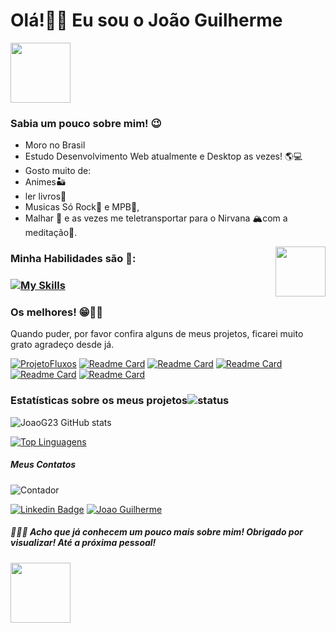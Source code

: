 
# **Olá!👋😜 Eu sou o João Guilherme** 

<img src="https://c.tenor.com/4kIHjPaMiDoAAAAi/the-blobs-live-on-waving.gif" width="96"/>

### **Sabia um pouco sobre mim! 😉**

-	Moro no Brasil
-	Estudo Desenvolvimento Web atualmente e Desktop as vezes! 🌎💻
-	Gosto muito de:
- Animes🏜️
- ler livros📖
- Musicas Só Rock🎸 e MPB🎻,
- Malhar 💪 e as vezes me teletransportar para o Nirvana 🏔️com a meditação🧘.

<img width='80' align='right' src='https://media4.giphy.com/media/9541eIHk1MNLa/giphy.gif?cid=ecf05e470ndn3cvumlohnlmei40zeoiy463x3n0qxs0zv089&rid=giphy.gif&ct=g'>
<h3 align='left'>Minha Habilidades são 🦾:<h3>

[![My Skills](https://skillicons.dev/icons?i=html,css,js,jquery,ts,bootstrap,electron,react,redux,styledcomponents,sass,nodejs,express,java,spring,hibernate,postgres,mysql,mongodb,figma,jest,vite,aws,vercel)](https://skillicons.dev)


### Os melhores! 😁👌🏽
Quando puder, por favor confira alguns de meus projetos, ficarei muito grato agradeço desde já. 

[![ProjetoFluxos](https://github-readme-stats.vercel.app/api/pin/?username=JoaoG23&repo=FluxosFrontend)](https://github.com/JoaoG23/FluxosFrontend)
[![Readme Card](https://github-readme-stats.vercel.app/api/pin/?username=JoaoG23&repo=WayOfTheWeights-API)](https://github.com/JoaoG23/WayOfTheWeights-API)
[![Readme Card](https://github-readme-stats.vercel.app/api/pin/?username=JoaoG23&repo=GuardaContas)](https://github.com/JoaoG23/GuardaContas)
[![Readme Card](https://github-readme-stats.vercel.app/api/pin/?username=JoaoG23&repo=Joao-Acesso)](https://github.com/JoaoG23/Joao-Acesso)
[![Readme Card](https://github-readme-stats.vercel.app/api/pin/?username=JoaoG23&repo=Joao-AcessoFrontend)](https://github.com/JoaoG23/Joao-AcessoFrontend)
[![Readme Card](https://github-readme-stats.vercel.app/api/pin/?username=JoaoG23&repo=Fluxos-API)](https://github.com/JoaoG23/Fluxos-API)
                                      
### Estatísticas sobre os meus projetos![status](https://img.icons8.com/color/24/000000/combo-chart--v2.png)
![JoaoG23 GitHub stats](https://github-readme-stats.vercel.app/api?username=JoaoG23&show_icons=true&theme=algolia)

[![Top Linguagens](https://github-readme-stats.vercel.app/api/top-langs/?username=JoaoG23&layout=compact&theme=react)](https://github.com/JoaoG23/github-readme-stats)

##### Meus Contatos

![Contador](https://komarev.com/ghpvc/?username=joaog123&style=for-the-badge)

[![Linkedin Badge](https://img.shields.io/badge/-Joao-blue?style=flat-square&logo=Linkedin&logoColor=white&link=https://www.linkedin.com/in/jaoo/)](https://www.linkedin.com/in/joaog123/) 
[![Joao Guilherme](https://img.shields.io/badge/-joaoguilherme94@live.com-c80?style=flat-square&logo=Microsoft&logoColor=white&link=mailto:joaoguilherme94@live.com)](mailto:joaoguilherme94@live.com)


##### 🤭🤘🏽 Acho que já conhecem um pouco mais sobre mim! Obrigado por visualizar! Até a próxima pessoal!

<img src="https://c.tenor.com/nebZyl8oN7IAAAAi/wave-hello.gif" width="96"/>


